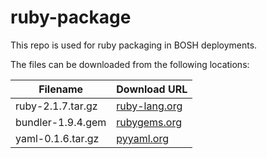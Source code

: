 ruby-package
============
This repo is used for ruby packaging in BOSH deployments.

The files can be downloaded from the following locations:

| Filename | Download URL |
| -------- | ------------ |
| ruby-2.1.7.tar.gz | [ruby-lang.org](http://cache.ruby-lang.org/pub/ruby/2.1/ruby-2.1.7.tar.gz) |
| bundler-1.9.4.gem | [rubygems.org](https://rubygems.org/downloads/bundler-1.9.4.gem) |
| yaml-0.1.6.tar.gz | [pyyaml.org](http://pyyaml.org/download/libyaml/yaml-0.1.6.tar.gz) |

